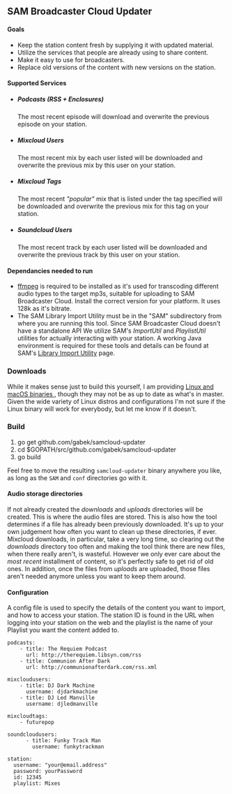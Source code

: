 ## SAM Broadcaster Cloud Updater


#### Goals
* Keep the station content fresh by supplying it with updated material.
* Utilize the services that people are already using to share content.
* Make it easy to use for broadcasters.
* Replace old versions of the content with new versions on the station.

#### Supported Services
* ##### Podcasts (RSS + Enclosures)
    The most recent episode will download and overwrite the previous episode on your station.

* ##### Mixcloud Users
    The most recent mix by each user listed will be downloaded and overwrite the previous mix by this user on your station.

* ##### Mixcloud Tags
    The most recent _"popular"_ mix that is listed under the tag specified will be downloaded and overwrite the previous mix for this tag on your station.

* ##### Soundcloud Users
    The most recent track by each user listed will be downloaded and overwrite the previous track by this user on your station.

#### Dependancies needed to run
* [ffmpeg](https://ffmpeg.org/download.html) is required to be installed as it's used for transcoding different audio types to the target mp3s, suitable for uploading to SAM Broadcaster Cloud.  Install the correct version for your platform.  It uses 128k as it's bitrate.
* The SAM Library Import Utility must be in the "SAM" subdirectory from where you are running this tool.  Since SAM Broadcaster Cloud doesn't have a standalone API We utilize SAM's _ImportUtil_ and _PlaylistUtil_ utilities for actually interacting with your station. A working Java environment is required for these tools and details can be found at SAM's [Library Import Utility](http://spacial.com/library-import-utility/) page.

### Downloads
While it makes sense just to build this yourself, I am providing [Linux and macOS binaries ](https://github.com/gabek/samcloud-updater/releases), though they may not be as up to date as what's in master.  Given the wide variety of Linux distros and configurations I'm not sure if the Linux binary will work for everybody, but let me know if it doesn't.

### Build
1. go get github.com/gabek/samcloud-updater
2. cd $GOPATH/src/github.com/gabek/samcloud-updater
3. go build

Feel free to move the resulting `samcloud-updater` binary anywhere you like, as long as the `SAM` and `conf` directories go with it.

#### Audio storage directories
If not already created the _downloads_ and _uploads_ directories will be created.  This is where the audio files are stored.  This is also how the tool determines if a file has already been previously downloaded.  It's up to your own judgement how often you want to clean up these directories, if ever.  Mixcloud downloads, in particular, take a very long time, so clearing out the _downloads_ directory too often and making the tool think there are new files, when there really aren't, is wasteful.  However we only ever care about the *most recent* installment of content, so it's perfectly safe to get rid of old ones.  In addition, once the files from _uploads_ are uploaded, those files aren't needed anymore unless you want to keep them around.

#### Configuration
A config file is used to specify the details of the content you want to import, and how to access your station.  The station ID is found in the URL when logging into your station on the web and the playlist is the name of your Playlist you want the content added to.
```
podcasts:
    - title: The Requiem Podcast
      url: http://therequiem.libsyn.com/rss
    - title: Communion After Dark
      url: http://communionafterdark.com/rss.xml

mixcloudusers:
    - title: DJ Dark Machine
      username: djdarkmachine
    - title: DJ Led Manville
      username: djledmanville

mixcloudtags:
    - futurepop

soundcloudusers:
      - title: Funky Track Man
        username: funkytrackman

station:
  username: "your@email.address"
  password: yourPassword
  id: 12345
  playlist: Mixes
  ```

